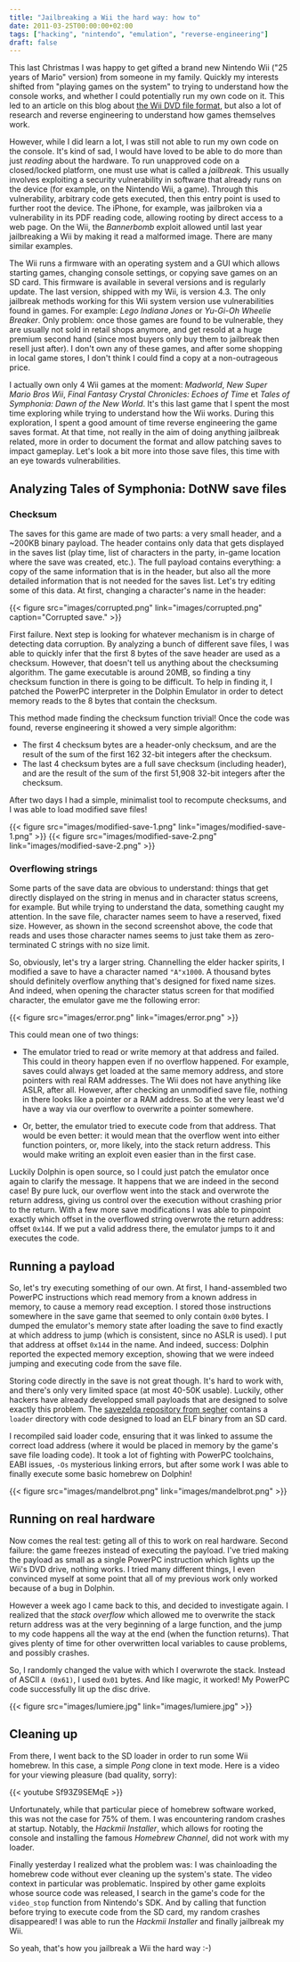 ```yaml
---
title: "Jailbreaking a Wii the hard way: how to"
date: 2011-03-25T00:00:00+02:00
tags: ["hacking", "nintendo", "emulation", "reverse-engineering"]
draft: false
---
```


This last Christmas I was happy to get gifted a brand new Nintendo Wii ("25
years of Mario" version) from someone in my family. Quickly my interests
shifted from "playing games on the system" to trying to understand how the
console works, and whether I could potentially run my own code on it. This led
to an article on this blog about [the Wii DVD file format](/posts/reading-wii-discs-python/),
but also a lot of research and reverse engineering to understand how games
themselves work.

However, while I did learn a lot, I was still not able to run my own code on
the console. It's kind of sad, I would have loved to be able to do more than
just *reading* about the hardware. To run unapproved code on a closed/locked
platform, one must use what is called a *jailbreak*. This usually involves
exploiting a security vulnerability in software that already runs on the device
(for example, on the Nintendo Wii, a game). Through this vulnerability,
arbitrary code gets executed, then this entry point is used to further root the
device. The iPhone, for example, was jailbroken via a vulnerability in its PDF
reading code, allowing rooting by direct access to a web page. On the Wii, the
*Bannerbomb* exploit allowed until last year jailbreaking a Wii by making it
read a malformed image. There are many similar examples.

<!--more-->

The Wii runs a firmware with an operating system and a GUI which allows
starting games, changing console settings, or copying save games on an SD card.
This firmware is available in several versions and is regularly update. The
last version, shipped with my Wii, is version 4.3. The only jailbreak methods
working for this Wii system version use vulnerabilities found in games. For
example: *Lego Indiana Jones* or *Yu-Gi-Oh Wheelie Breaker*. Only problem: once
those games are found to be vulnerable, they are usually not sold in retail
shops anymore, and get resold at a huge premium second hand (since most buyers
only buy them to jailbreak then resell just after). I don't own any of these
games, and after some shopping in local game stores, I don't think I could find
a copy at a non-outrageous price.

I actually own only 4 Wii games at the moment: *Madworld*, *New Super Mario
Bros Wii*, *Final Fantasy Crystal Chronicles: Echoes of Time* et *Tales of
Symphonia: Dawn of the New World*. It's this last game that I spent the most
time exploring while trying to understand how the Wii works. During this
exploration, I spent a good amount of time reverse engineering the game saves
format. At that time, not really in the aim of doing anything jailbreak
related, more in order to document the format and allow patching saves to
impact gameplay. Let's look a bit more into those save files, this time with an
eye towards vulnerabilities.

## Analyzing Tales of Symphonia: DotNW save files

### Checksum

The saves for this game are made of two parts: a very small header, and a
~200KB binary payload. The header contains only data that gets displayed in the
saves list (play time, list of characters in the party, in-game location where
the save was created, etc.). The full payload contains everything: a copy of
the same information that is in the header, but also all the more detailed
information that is not needed for the saves list. Let's try editing some of
this data. At first, changing a character's name in the header:

{{< figure src="images/corrupted.png" link="images/corrupted.png" caption="Corrupted save." >}}

First failure. Next step is looking for whatever mechanism is in charge of
detecting data corruption. By analyzing a bunch of different save files, I was
able to quickly infer that the first 8 bytes of the save header are used as a
checksum. However, that doesn't tell us anything about the checksuming
algorithm. The game executable is around 20MB, so finding a tiny checksum
function in there is going to be difficult. To help in finding it, I patched
the PowerPC interpreter in the Dolphin Emulator in order to detect memory reads
to the 8 bytes that contain the checksum.

This method made finding the checksum function trivial! Once the code was
found, reverse engineering it showed a very simple algorithm:

- The first 4 checksum bytes are a header-only checksum, and are the result of
  the sum of the first 162 32-bit integers after the checksum.
- The last 4 checksum bytes are a full save checksum (including header), and
  are the result of the sum of the first 51,908 32-bit integers after the
  checksum.

After two days I had a simple, minimalist tool to recompute checksums, and I
was able to load modified save files!

{{< figure src="images/modified-save-1.png" link="images/modified-save-1.png" >}}
{{< figure src="images/modified-save-2.png" link="images/modified-save-2.png" >}}

### Overflowing strings

Some parts of the save data are obvious to understand: things that get directly
displayed on the string in menus and in character status screens, for example.
But while trying to understand the data, something caught my attention. In the
save file, character names seem to have a reserved, fixed size. However, as
shown in the second screenshot above, the code that reads and uses those
character names seems to just take them as zero-terminated C strings with no
size limit.

So, obviously, let's try a larger string. Channelling the elder hacker spirits,
I modified a save to have a character named `"A"x1000`. A thousand bytes should
definitely overflow anything that's designed for fixed name sizes. And indeed,
when opening the character status screen for that modified character, the
emulator gave me the following error:

{{< figure src="images/error.png" link="images/error.png" >}}

This could mean one of two things:

- The emulator tried to read or write memory at that address and failed. This
  could in theory happen even if no overflow happened. For example, saves could
  always get loaded at the same memory address, and store pointers with real
  RAM addresses. The Wii does not have anything like ASLR, after all. However,
  after checking an unmodified save file, nothing in there looks like a pointer
  or a RAM address. So at the very least we'd have a way via our overflow to
  overwrite a pointer somewhere.

- Or, better, the emulator tried to execute code from that address. That would
  be even better: it would mean that the overflow went into either function
  pointers, or, more likely, into the stack return address. This would make
  writing an exploit even easier than in the first case.

Luckily Dolphin is open source, so I could just patch the emulator once again
to clarify the message. It happens that we are indeed in the second case! By
pure luck, our overflow went into the stack and overwrote the return address,
giving us control over the execution without crashing prior to the return. With
a few more save modifications I was able to pinpoint exactly which offset in
the overflowed string overwrote the return address: offset `0x144`. If we put a
valid address there, the emulator jumps to it and executes the code.

## Running a payload

So, let's try executing something of our own. At first, I hand-assembled two
PowerPC instructions which read memory from a known address in memory, to cause
a memory read exception. I stored those instructions somewhere in the save game
that seemed to only contain `0x00` bytes. I dumped the emulator's memory state
after loading the save to find exactly at which address to jump (which is
consistent, since no ASLR is used). I put that address at offset `0x144` in the
name. And indeed, success: Dolphin reported the expected memory exception,
showing that we were indeed jumping and executing code from the save file.

Storing code directly in the save is not great though. It's hard to work with,
and there's only very limited space (at most 40-50K usable). Luckily, other
hackers have already developped small payloads that are designed to solve
exactly this problem. The [savezelda repository from segher](https://github.com/lewurm/savezelda)
contains a `loader` directory with code designed to load an ELF binary from an
SD card.

I recompiled said loader code, ensuring that it was linked to assume the
correct load address (where it would be placed in memory by the game's save
file loading code). It took a lot of fighting with PowerPC toolchains, EABI
issues, `-Os` mysterious linking errors, but after some work I was able to
finally execute some basic homebrew on Dolphin!

{{< figure src="images/mandelbrot.png" link="images/mandelbrot.png" >}}

## Running on real hardware

Now comes the real test: geting all of this to work on real hardware. Second
failure: the game freezes instead of executing the payload. I've tried making
the payload as small as a single PowerPC instruction which lights up the Wii's
DVD drive, nothing works. I tried many different things, I even convinced
myself at some point that all of my previous work only worked because of a bug
in Dolphin.

However a week ago I came back to this, and decided to investigate again. I
realized that the *stack overflow* which allowed me to overwrite the stack
return address was at the very beginning of a large function, and the jump to
my code happens all the way at the end (when the function returns). That gives
plenty of time for other overwritten local variables to cause problems, and
possibly crashes.

So, I randomly changed the value with which I overwrote the stack. Instead of
ASCII `A (0x61)`, I used `0x01` bytes. And like magic, it worked! My PowerPC
code successfully lit up the disc drive.

{{< figure src="images/lumiere.jpg" link="images/lumiere.jpg" >}}

## Cleaning up

From there, I went back to the SD loader in order to run some Wii homebrew. In
this case, a simple *Pong* clone in text mode. Here is a video for your viewing
pleasure (bad quality, sorry):

{{< youtube Sf93Z9SEMqE >}}

Unfortunately, while that particular piece of homebrew software worked, this
was not the case for 75% of them. I was encountering random crashes at
startup. Notably, the *Hackmii Installer*, which allows for rooting the console
and installing the famous *Homebrew Channel*, did not work with my loader.

Finally yesterday I realized what the problem was: I was chainloading the
homebrew code without ever cleaning up the system's state. The video context in
particular was problematic. Inspired by other game exploits whose source code
was released, I search in the game's code for the `video_stop` function from
Nintendo's SDK. And by calling that function before trying to execute code from
the SD card, my random crashes disappeared! I was able to run the *Hackmii
Installer* and finally jailbreak my Wii.

So yeah, that's how you jailbreak a Wii the hard way :-)
